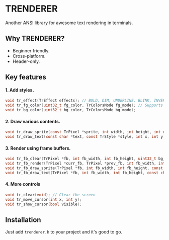# TRENDERER
Another ANSI library for awesome text rendering in terminals.

## Why TRENDERER?
  - Beginner friendly.
  - Cross-platform.
  - Header-only.
## Key features
#### 1. Add styles.
```c
void tr_effect(TrEffect effects); // BOLD, DIM, UNDERLINE, BLINK, INVERT, HIDDEN, STRIKETHROUGH
void tr_fg_color(uint32_t fg_color, TrColorsMode fg_mode); // Supports ANSI 16, ANSI 256, true colors.
void tr_bg_color(uint32_t bg_color, TrColorsMode bg_mode);
```
#### 2. Draw various contents.
```c
void tr_draw_sprite(const TrPixel *sprite, int width, int height, int x, int y);
void tr_draw_text(const char *text, const TrStyle *style, int x, int y);
```
#### 3. Render using frame buffers.
```c
void tr_fb_clear(TrPixel *fb, int fb_width, int fb_height, uint32_t bg_color, TrColorsMode bg_mode);
void tr_fb_render(TrPixel *curr_fb, TrPixel *prev_fb, int fb_width, int fb_height);
void tr_fb_draw_sprite(TrPixel *fb, int fb_width, int fb_height, const TrPixel *sprite, int sprite_width, int sprite_height, int sprite_x, int sprite_y);
void tr_fb_draw_text(TrPixel *fb, int fb_width, int fb_height, const char *text, const TrStyle *text_style, int text_x, int text_y);
```
#### 4. More controls
```c
void tr_clear(void); // Clear the screen
void tr_move_cursor(int x, int y);
void tr_show_cursor(bool visible);
```
## Installation
Just add `trenderer.h` to your project and it's good to go.
